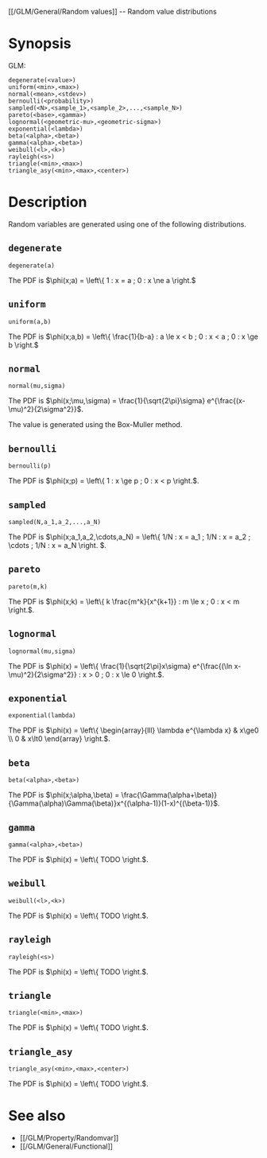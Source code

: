 [[/GLM/General/Random values]] -- Random value distributions

# Synopsis

GLM:

~~~
degenerate(<value>)
uniform(<min>,<max>)
normal(<mean>,<stdev>)
bernoulli(<probability>)
sampled(<N>,<sample_1>,<sample_2>,...,<sample_N>)
pareto(<base>,<gamma>)
lognormal(<geometric-mu>,<geometric-sigma>)
exponential(<lambda>)
beta(<alpha>,<beta>)
gamma(<alpha>,<beta>)
weibull(<l>,<k>)
rayleigh(<s>)
triangle(<min>,<max>)
triangle_asy(<min>,<max>,<center>)
~~~

# Description

Random variables are generated using one of the following distributions.

## `degenerate`

~~~
degenerate(a)
~~~

The PDF is $\phi(x;a) = \left\\{ 1 : x = a ; 0 : x \ne a \right.$

## `uniform`

~~~
uniform(a,b)
~~~

The PDF is $\phi(x;a,b) = \left\\{ \frac{1}{b-a} : a \le x < b ; 0 : x < a ; 0 : x \ge b \right.$

## `normal`

~~~
normal(mu,sigma)
~~~

The PDF is $\phi(x;\mu,\sigma) = \frac{1}{\sqrt{2\pi}\sigma} e^{\frac{(x-\mu)^2}{2\sigma^2}}$.

The value is generated using the Box-Muller method.

## `bernoulli`

~~~
bernoulli(p)
~~~

The PDF is $\phi(x;p) = \left\\{ 1 : x \ge p ; 0 : x < p \right.$.

## `sampled`

~~~
sampled(N,a_1,a_2,...,a_N)
~~~

The PDF is $\phi(x;a_1,a_2,\cdots,a_N) = \left\\{ 1/N : x = a_1 ; 1/N : x = a_2 ; \cdots ; 1/N : x = a_N \right. $.

## `pareto`

~~~
pareto(m,k)
~~~

The PDF is $\phi(x;k) = \left\\{ k \frac{m^k}{x^{k+1}} : m \le x ; 0 : x < m \right.$.

## `lognormal`

~~~
lognormal(mu,sigma)
~~~

The PDF is $\phi(x) = \left\\{ \frac{1}{\sqrt{2\pi}x\sigma} e^{\frac{(\ln x-\mu)^2}{2\sigma^2}} : x > 0 ; 0 : x \le 0 \right.$.

## `exponential`

~~~
exponential(lambda)
~~~

The PDF is $\phi(x) = \left\\{ \begin{array}{lll} \lambda e^{\lambda x} & x\ge0 \\\\ 0 & x\lt0 \end{array} \right.$.

## `beta`

~~~
beta(<alpha>,<beta>)
~~~

The PDF is $\phi(x;\alpha,\beta) = \frac{\Gamma(\alpha+\beta)}{\Gamma(\alpha)\Gamma(\beta)}x^{(\alpha-1)}(1-x)^{(\beta-1)}$.

## `gamma`

~~~
gamma(<alpha>,<beta>)
~~~

The PDF is $\phi(x) = \left\\{ TODO \right.$.

## `weibull`

~~~
weibull(<l>,<k>)
~~~

The PDF is $\phi(x) = \left\\{ TODO \right.$.

## `rayleigh`

~~~
rayleigh(<s>)
~~~

The PDF is $\phi(x) = \left\\{ TODO \right.$.

## `triangle`

~~~
triangle(<min>,<max>)
~~~

The PDF is $\phi(x) = \left\\{ TODO \right.$.

## `triangle_asy`

~~~
triangle_asy(<min>,<max>,<center>)
~~~

The PDF is $\phi(x) = \left\\{ TODO \right.$.

# See also

* [[/GLM/Property/Randomvar]]
* [[/GLM/General/Functional]]

